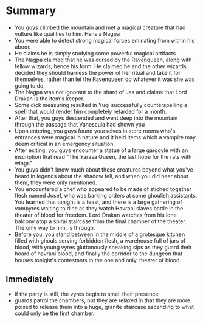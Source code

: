 # Summary

- You guys climbed the mountain and met a magical creature that had vulture like qualities to him. He is a Nagpa
- You were able to detect strong magical forces eminating from within his abode
- He claims he is simply studying some powerful magical artifacts
- The Nagpa claimed that he was cursed by the Ravenqueen, along with fellow wizards, hence his form. He claimed he and the other wizards decided they should harness the power of her ritual and take it for themselves, rather than let the Ravenqueen do whatever it was she was going to do.
- The Nagpa was not ignorant to the shard of Jas and claims that Lord Drakan is the item's keeper.
- Some dick measuring resulted in Yugi successfully counterspelling a spell that would render him completely retarded for a month.
- After that, you guys descended and went deep into the mountain through the passage that Vanescula had shown you
- Upon entering, you guys found yourselves in store rooms who's entrances were magical in nature and it held items which a vampire may deem critical in an emergency situation.
- After exiting, you guys encounter a statue of a large gargoyle with an inscription that read "The Yarasa Queen, the last hope for the rats with wings"
- You guys didn't know much about these creatures beyond what you've heard in legends about the shadow fell, and when you did hear about them, they were only mentioned.
- You encountered a chef who appeared to be made of stiched together flesh named Josef, who was barking orders at some ghoulish assistants. You learned that tonight is a feast, and there is a large gathering of vampyres waiting to dine as they watch Havrani slaves battle in the theater of blood for freedom. Lord Drakan watches from his lone balcony atop a spiral staircase from the final chamber of the theater. The only way to him, is through.
- Before you, you stand between in the middle of a grotesque kitchen filled with ghouls serving forbidden flesh, a warehouse full of jars of blood, with young vyres gluttonously sneaking sips as they guard their hoard of havrani blood, and finally the corridor to the dungeon that houses tonight's contestants in the one and only, theater of blood.

## Immediately

- if the party is still, the vyres begin to smell their presence
- guards patrol the chambers, but they are relaxed in that they are more poised to release them into a huge, granite staircase ascending to what could only be the first chamber.

